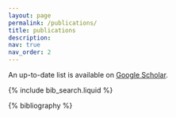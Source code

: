 ```yaml
---
layout: page
permalink: /publications/
title: publications
description:
nav: true
nav_order: 2
---
```


<!-- _pages/publications.md -->

<p>An up-to-date list is available on <a href="https://scholar.google.com/citations?user=cAGs8FgAAAAJ">Google Scholar</a>.</p>

<!-- Bibsearch Feature -->

{% include bib_search.liquid %}

<div class="publications">

{% bibliography %}

</div>
